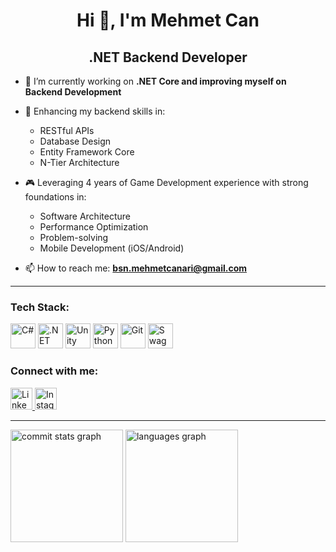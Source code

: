<h1 align="center">Hi 👋, I'm Mehmet Can</h1>
<h2 align="center">.NET Backend Developer</h2>


- 🔭 I’m currently working on **.NET Core and improving myself on Backend Development**  
- 🌱 Enhancing my backend skills in:
  - RESTful APIs
  - Database Design
  - Entity Framework Core
  - N-Tier Architecture

- 🎮 Leveraging 4 years of Game Development experience with strong foundations in:
  - Software Architecture
  - Performance Optimization
  - Problem-solving
  - Mobile Development (iOS/Android)

- 📫 How to reach me: **bsn.mehmetcanari@gmail.com**

---

### Tech Stack:
<p>
  <img src="https://cdn.jsdelivr.net/gh/devicons/devicon/icons/csharp/csharp-original.svg" height="40" alt="C#" />
  <img src="https://cdn.jsdelivr.net/gh/devicons/devicon/icons/dot-net/dot-net-original.svg" height="40" alt=".NET" />
  <img src="https://cdn.jsdelivr.net/gh/devicons/devicon/icons/unity/unity-original.svg" height="40" alt="Unity" />
  <img src="https://cdn.jsdelivr.net/gh/devicons/devicon/icons/python/python-plain.svg" height="40" alt="Python" />
  <img src="https://cdn.jsdelivr.net/gh/devicons/devicon/icons/git/git-original.svg" height="40" alt="Git" />
  <img src="https://cdn.jsdelivr.net/gh/devicons/devicon/icons/swagger/swagger-original.svg" height="40" alt="Swagger" />
</p>

### Connect with me:
<p>
<a href="https://www.linkedin.com/in/mehmetcanari/" target="_blank">
  <img src="https://img.shields.io/badge/LinkedIn-0077B5?style=for-the-badge&logo=linkedin&logoColor=white" height="35" alt="LinkedIn" />
</a>
<a href="https://www.instagram.com/mehmetcanari/" target="_blank">
  <img src="https://img.shields.io/badge/Instagram-E4405F?style=for-the-badge&logo=instagram&logoColor=white" height="35" alt="Instagram" />
</a>

</p>

---

<div align="left">
  <img src="https://github-readme-stats.vercel.app/api?username=mehmetcanari&show_icons=true&include_all_commits=true&count_private=true&theme=midnight-purple&hide_border=false&custom_title=My%20GitHub%20Stats%20(2025)" height="180" alt="commit stats graph" />
  <img src="https://github-readme-stats.vercel.app/api/top-langs?username=mehmetcanari&locale=en&hide_title=false&layout=compact&card_width=360&langs_count=5&theme=midnight-purple&hide_border=false" height="180" alt="languages graph" />
</div>


